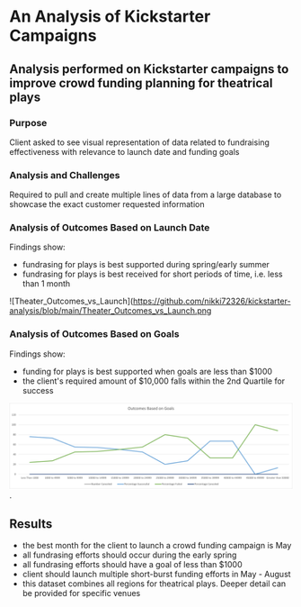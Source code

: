 # An Analysis of Kickstarter Campaigns

## Analysis performed on Kickstarter campaigns to improve crowd funding planning for theatrical plays

### Purpose

Client asked to see visual representation of data related to fundraising effectiveness with relevance to launch date and funding goals

### Analysis and Challenges

Required to pull and create multiple lines of data from a large database to showcase the exact customer requested information

### Analysis of Outcomes Based on Launch Date

Findings show: 
- fundrasing for plays is best supported during spring/early summer 
- fundrasing for plays is best received for short periods of time, i.e. less than 1 month

![Theater_Outcomes_vs_Launch](https://github.com/nikki72326/kickstarter-analysis/blob/main/Theater_Outcomes_vs_Launch.png

### Analysis of Outcomes Based on Goals
Findings show:
- funding for plays is best supported when goals are less than $1000
- the client's required amount of $10,000 falls within the 2nd Quartile for success

![Outcome_vs_goals](https://raw.githubusercontent.com/nikki72326/kickstarter-analysis/main/Outcomes_vs_Goals.png).
## Results
- the best month for the client to launch a crowd funding campaign is May
- all fundrasing efforts should occur during the early spring
- all fundrasing efforts should have a goal of less than $1000
- client should launch multiple short-burst funding efforts in May - August
- this dataset combines all regions for theatrical plays. Deeper detail can be provided for specific venues
